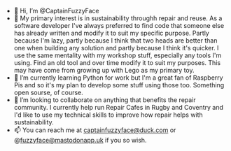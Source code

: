 - 👋 Hi, I’m @CaptainFuzzyFace
- 👀 My primary interest is in sustainability throughh repair and reuse. As a software developer I've always preferred to find code that someone else has already written and modify it to suit my specific purpose. Partly because I'm lazy, partly because I think that two heads are better than one when building any solution and partly because I think it's quicker. I use the same mentality with my workshop stuff, especially any tools I'm using. Find an old tool and over time modify it to suit my purposes. This may have come from growing up with Lego as my primary toy.
- 🌱 I’m currently learning Python for work but I'm a great fan of Raspberry Pis and so it's my plan to develop some stuff using those too. Something open sourse, of course.
- 💞️ I’m looking to collaborate on anything that benefits the repair community. I currently help run Repair Cafes in Rugby and Coventry and I'd like to use my technical skills to improve how repair helps with sustainability.
- 📫 You can reach me at captainfuzzyface@duck.com or @fuzzyface@mastodonapp.uk if you so wish.

<!---
CaptainFuzzyFace/CaptainFuzzyFace is a ✨ special ✨ repository because its `README.md` (this file) appears on your GitHub profile.
You can click the Preview link to take a look at your changes.
--->

